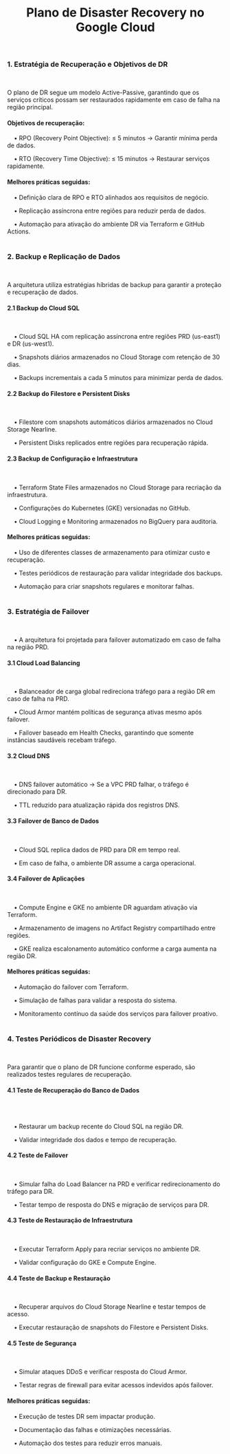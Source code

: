 <h1><center>Plano de Disaster Recovery no Google Cloud</center></h1></br>

<h3>1. Estratégia de Recuperação e Objetivos de DR</h3></br>
 
O plano de DR segue um modelo Active-Passive, garantindo que os serviços críticos possam ser restaurados rapidamente em caso de falha na região principal.</br>

<h4>Objetivos de recuperação:</h4>

&nbsp; &nbsp; •	RPO (Recovery Point Objective): ≤ 5 minutos → Garantir mínima perda de dados.</br>

&nbsp; &nbsp; •	RTO (Recovery Time Objective): ≤ 15 minutos → Restaurar serviços rapidamente.</br>

<h4>Melhores práticas seguidas:</h4>

&nbsp; &nbsp; •	Definição clara de RPO e RTO alinhados aos requisitos de negócio.</br>

&nbsp; &nbsp; •	Replicação assíncrona entre regiões para reduzir perda de dados.</br>

&nbsp; &nbsp; •	Automação para ativação do ambiente DR via Terraform e GitHub Actions.</br></br>

<h3>2. Backup e Replicação de Dados</h3></br>

A arquitetura utiliza estratégias híbridas de backup para garantir a proteção e recuperação de dados.</br>

<h4>2.1 Backup do Cloud SQL</h4></br>

&nbsp; &nbsp; •	Cloud SQL HA com replicação assíncrona entre regiões PRD (us-east1) e DR (us-west1).</br>

&nbsp; &nbsp; •	Snapshots diários armazenados no Cloud Storage com retenção de 30 dias.</br>

&nbsp; &nbsp; •	Backups incrementais a cada 5 minutos para minimizar perda de dados.</br>

<h4>2.2 Backup do Filestore e Persistent Disks</h4></br>

&nbsp; &nbsp; •	Filestore com snapshots automáticos diários armazenados no Cloud Storage Nearline.</br>

&nbsp; &nbsp; •	Persistent Disks replicados entre regiões para recuperação rápida.</br>

<h4>2.3 Backup de Configuração e Infraestrutura</h4></br>

&nbsp; &nbsp; •	Terraform State Files armazenados no Cloud Storage para recriação da infraestrutura.</br>

&nbsp; &nbsp; •	Configurações do Kubernetes (GKE) versionadas no GitHub.</br>

&nbsp; &nbsp; •	Cloud Logging e Monitoring armazenados no BigQuery para auditoria.</br>

<h4>Melhores práticas seguidas:</h4>

&nbsp; &nbsp; •	Uso de diferentes classes de armazenamento para otimizar custo e recuperação.</br>

&nbsp; &nbsp; •	Testes periódicos de restauração para validar integridade dos backups.</br>

&nbsp; &nbsp; •	Automação para criar snapshots regulares e monitorar falhas.</br></br>

<h3>3. Estratégia de Failover</h3></br>

&nbsp; &nbsp; •	A arquitetura foi projetada para failover automatizado em caso de falha na região PRD.</br>

<h4>3.1 Cloud Load Balancing</h4></br>

&nbsp; &nbsp; •	Balanceador de carga global redireciona tráfego para a região DR em caso de falha na PRD.</br>

&nbsp; &nbsp; •	Cloud Armor mantém políticas de segurança ativas mesmo após failover.</br>

&nbsp; &nbsp; •	Failover baseado em Health Checks, garantindo que somente instâncias saudáveis recebam tráfego.</br>

<h4>3.2 Cloud DNS</h4></br>

&nbsp; &nbsp; •	DNS failover automático → Se a VPC PRD falhar, o tráfego é direcionado para DR.</br>

&nbsp; &nbsp; •	TTL reduzido para atualização rápida dos registros DNS.</br>

<h4>3.3 Failover de Banco de Dados</h4></br>

&nbsp; &nbsp; •	Cloud SQL replica dados de PRD para DR em tempo real.</br>

&nbsp; &nbsp; •	Em caso de falha, o ambiente DR assume a carga operacional.</br>

<h4>3.4 Failover de Aplicações</h4></br>

&nbsp; &nbsp; •	Compute Engine e GKE no ambiente DR aguardam ativação via Terraform.</br>

&nbsp; &nbsp; •	Armazenamento de imagens no Artifact Registry compartilhado entre regiões.</br>

&nbsp; &nbsp; •	GKE realiza escalonamento automático conforme a carga aumenta na região DR.</br>

<h4>Melhores práticas seguidas:</h4>

&nbsp; &nbsp; •	Automação do failover com Terraform.</br>

&nbsp; &nbsp; •	Simulação de falhas para validar a resposta do sistema.</br>

&nbsp; &nbsp; •	Monitoramento contínuo da saúde dos serviços para failover proativo.</br></br>

<h3>4. Testes Periódicos de Disaster Recovery</h3></br>

Para garantir que o plano de DR funcione conforme esperado, são realizados testes regulares de recuperação.</br>

<h4>4.1 Teste de Recuperação do Banco de Dados</h4></br></br>

&nbsp; &nbsp; •	Restaurar um backup recente do Cloud SQL na região DR.</br>

&nbsp; &nbsp; •	Validar integridade dos dados e tempo de recuperação.</br>

<h4>4.2 Teste de Failover</h4></br>

&nbsp; &nbsp; •	Simular falha do Load Balancer na PRD e verificar redirecionamento do tráfego para DR.</br>

&nbsp; &nbsp; •	Testar tempo de resposta do DNS e migração de serviços para DR.</br>

<h4>4.3 Teste de Restauração de Infraestrutura</h4></br>

&nbsp; &nbsp; •	Executar Terraform Apply para recriar serviços no ambiente DR.</br>

&nbsp; &nbsp; •	Validar configuração do GKE e Compute Engine.</br>

<h4>4.4 Teste de Backup e Restauração</h4></br>

&nbsp; &nbsp; •	Recuperar arquivos do Cloud Storage Nearline e testar tempos de acesso.</br>

&nbsp; &nbsp; •	Executar restauração de snapshots do Filestore e Persistent Disks.</br>

<h4>4.5 Teste de Segurança</h4></br>

&nbsp; &nbsp; •	Simular ataques DDoS e verificar resposta do Cloud Armor.</br>

&nbsp; &nbsp; •	Testar regras de firewall para evitar acessos indevidos após failover.</br>

<h4>Melhores práticas seguidas:</h4>

&nbsp; &nbsp; •	Execução de testes DR sem impactar produção.</br>

&nbsp; &nbsp; •	Documentação das falhas e otimizações necessárias.</br>

&nbsp; &nbsp; •	Automação dos testes para reduzir erros manuais.</br>
